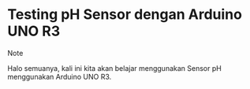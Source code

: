 # Testing pH Sensor dengan Arduino UNO R3
> [!NOTE]
> Halo semuanya, kali ini kita akan belajar menggunakan Sensor pH menggunakan Arduino UNO R3.
